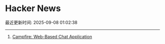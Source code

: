 # Hacker News

最近更新时间: 2025-09-08 01:02:38

--- 
1. [Campfire: Web-Based Chat Application](https://github.com/basecamp/once-campfire) 
